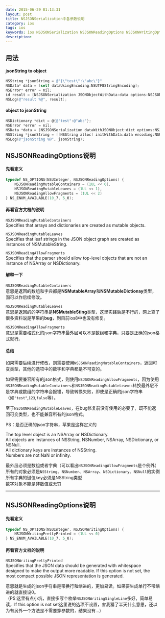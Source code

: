 ```yaml
---
date: 2015-06-29 01:13:31
layout: post
title: NSJSONSerialization中各参数说明
category: ios
tags: ios
keywords: ios NSJSONSerialization NSJSONReadingOptions NSJSONWritingOptions NSJSONReadingMutableLeaves
description:
---
```


## 用法

#### jsonString to object

```objectivec
NSString *jsonString = @"{\"test\":\"abc\"}"
NSData* data = [self dataUsingEncoding:NSUTF8StringEncoding];
NSError* error = nil;
id result = [NSJSONSerialization JSONObjectWithData:data options:NSJSONReadingMutableContainers error:&error];
NSLog(@"result %@", result);
```

#### object to jsonString

```objectivec
NSDictionary *dict = @{@"test":@"abc"};
NSError *error = nil;
NSData *data = [NSJSONSerialization dataWithJSONObject:dict options:NSJSONWritingPrettyPrinted error:&error];
NSString *jsonString = [[NSString alloc] initWithData:data encoding:NSUTF8StringEncoding];
NSLog(@"jsonString %@", jsonString);
```

## NSJSONReadingOptions说明

#### 先看定义

```objectivec
typedef NS_OPTIONS(NSUInteger, NSJSONReadingOptions) {
    NSJSONReadingMutableContainers = (1UL << 0),
    NSJSONReadingMutableLeaves = (1UL << 1),
    NSJSONReadingAllowFragments = (1UL << 2)
} NS_ENUM_AVAILABLE(10_7, 5_0);
```

#### 再看官方文档的说明

`NSJSONReadingMutableContainers`<br>
Specifies that arrays and dictionaries are created as mutable objects.

`NSJSONReadingMutableLeaves`<br>
Specifies that leaf strings in the JSON object graph are created as instances of NSMutableString.

`NSJSONReadingAllowFragments`<br>
Specifies that the parser should allow top-level objects that are not an instance of NSArray or NSDictionary.


#### 解释一下

`NSJSONReadingMutableContainers`<br>
意思是返回的数组和字典都是**NSMutableArray**和**NSMutableDictionay**类型，固可以作后续修改。

`NSJSONReadingMutableLeaves`<br>
意思是返回的的字符串是**NSMutableSting**类型，这里实践后是不行的，网上查了很多资料说是苹果的**bug**，到目前ios8中也没有修复。

`NSJSONReadingAllowFragments`<br>
意思是需要格式化的json字符串最外层可以不是数组和字典，只要是正确的json格式就行。

#### 总结

如果需要后续进行修改，则需要使用`NSJSONReadingMutableContainers`，返回可变类型，其他的选项中的数字和字典都是不可变的。

如果需要兼容所有的json格式，则使用`NSJSONReadingAllowFragments`，因为使用`NSJSONReadingMutableContainers`和`NSJSONReadingMutableLeaves`转换最外层不是字典或数组的字符串会报错，导致转换失败，即使是正确的json字符串（如`"test"`,`123`,`false`等）。

至于`NSJSONReadingMutableLeaves`，在bug修复前没有使用的必要了，既不能返回可变类型，也不能兼容所有的json格式。

PS：是否正确的json字符串，苹果是这样定义的

The top level object is an NSArray or NSDictionary.<br>
All objects are instances of NSString, NSNumber, NSArray, NSDictionary, or NSNull.<br>
All dictionary keys are instances of NSString.<br>
Numbers are not NaN or infinity.

最外层必须是数组或者字典（可以看出`NSJSONReadingAllowFragments`是个例外）<br>
所有的对象必须是`NSString`、`NSNumber`、`NSArray`、`NSDictionary`、`NSNull`的实例<br>
所有字典的键值key必须是NSString类型<br>
数字对象不能是非数值或无穷

---

## NSJSONReadingOptions说明

#### 先看定义

```objectivec
typedef NS_OPTIONS(NSUInteger, NSJSONWritingOptions) {
    NSJSONWritingPrettyPrinted = (1UL << 0)
} NS_ENUM_AVAILABLE(10_7, 5_0);
```

#### 再看官方文档的说明

`NSJSONWritingPrettyPrinted`<br>
Specifies that the JSON data should be generated with whitespace designed to make the output more readable. If this option is not set, the most compact possible JSON representation is generated.

意思就是生成的json字符串是带换行和缩进的，更加易读。如果要生成单行不带缩进的就直接设0。<br>
（PS:这里有点小坑，直接多写个枚举`NSJSONWritingSingleLine`多好，简单易读，If this option is not set这里说的选项不设置，害我猜了半天什么意思，还以为有另外一个方法是不需要穿参数的，结果没有...）